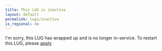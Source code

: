 ```yaml
---
title: This LUG is inactive
layout: default
permalink: lugs/inactive
is_regional: no
---
```

I'm sorry, this LUG has wrapped up and is no longer in-service. To restart this LUG, please [apply](/apply/)
